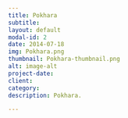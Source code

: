 ```yaml
---
title: Pokhara
subtitle: 
layout: default
modal-id: 2
date: 2014-07-18
img: Pokhara.png
thumbnail: Pokhara-thumbnail.png
alt: image-alt
project-date: 
client: 
category: 
description: Pokhara.

---
```

